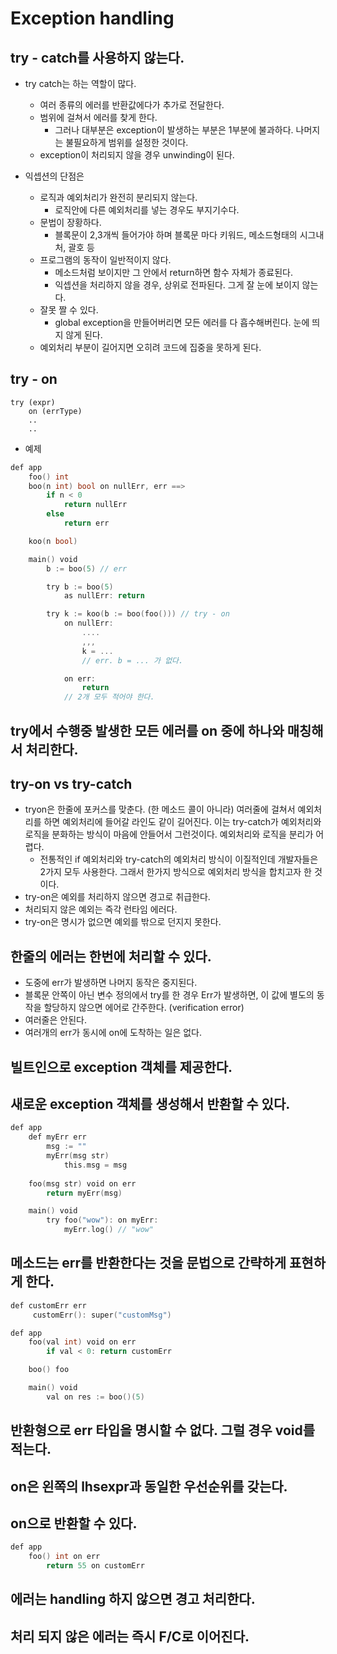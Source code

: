 # Exception handling

## try - catch를 사용하지 않는다.

* try catch는 하는 역할이 많다.
    * 여러 종류의 에러를 반환값에다가 추가로 전달한다.
    * 범위에 걸쳐서 에러를 찾게 한다.
        * 그러나 대부분은 exception이 발생하는 부분은 1부분에 불과하다. 나머지는 불필요하게 범위를 설정한 것이다.
    * exception이 처리되지 않을 경우 unwinding이 된다.

* 익셉션의 단점은
    * 로직과 예외처리가 완전히 분리되지 않는다.
        * 로직안에 다른 예외처리를 넣는 경우도 부지기수다.
    * 문법이 장황하다.
        * 블록문이 2,3개씩 들어가야 하며 블록문 마다 키워드, 메소드형태의 시그내처, 괄호 등
    * 프로그램의 동작이 일반적이지 않다.
        * 메소드처럼 보이지만 그 안에서 return하면 함수 자체가 종료된다.
        * 익셉션을 처리하지 않을 경우, 상위로 전파된다. 그게 잘 눈에 보이지 않는다.
    * 잘못 짤 수 있다.
        * global exception을 만들어버리면 모든 에러를 다 흡수해버린다. 눈에 띄지 않게 된다.
    * 예외처리 부분이 길어지면 오히려 코드에 집중을 못하게 된다.

## try - on

    try (expr)
        on (errType)
        ..
        ..

* 예제
```go
def app
    foo() int
    boo(n int) bool on nullErr, err ==> 
        if n < 0
            return nullErr
        else
            return err

    koo(n bool)

    main() void
        b := boo(5) // err

        try b := boo(5)
            as nullErr: return

        try k := koo(b := boo(foo())) // try - on
            on nullErr:
                ....
                ,,,
                k = ...
                // err. b = ... 가 없다.

            on err:
                return
            // 2개 모두 적어야 한다.
```

## try에서 수행중 발생한 모든 에러를 on 중에 하나와 매칭해서 처리한다.

## try-on vs try-catch

* tryon은 한줄에 포커스를 맞춘다. (한 메소드 콜이 아니라) 여러줄에 걸쳐서 예외처리를 하면 예외처리에 들어갈 라인도 같이 길어진다. 이는 try-catch가 예외처리와 로직을 분화하는 방식이 마음에 안들어서 그런것이다. 예외처리와 로직을 분리가 어렵다.
    * 전통적인 if 예외처리와 try-catch의 예외처리 방식이 이질적인데 개발자들은 2가지 모두 사용한다. 그래서 한가지 방식으로 예외처리 방식을 합치고자 한 것이다.
* try-on은 예외를 처리하지 않으면 경고로 취급한다. 
* 처리되지 않은 예외는 즉각 런타임 에러다.
* try-on은 명시가 없으면 예외를 밖으로 던지지 못한다.

## 한줄의 에러는 한번에 처리할 수 있다.

* 도중에 err가 발생하면 나머지 동작은 중지된다.
* 블록문 안쪽이 아닌 변수 정의에서 try를 한 경우 Err가 발생하면, 이 값에 별도의 동작을 할당하지 않으면 에어로 간주한다. (verification error)
* 여러줄은 안된다.
* 여러개의 err가 동시에 on에 도착하는 일은 없다.

## 빌트인으로 exception 객체를 제공한다.

## 새로운 exception 객체를 생성해서 반환할 수 있다.

```go
def app
    def myErr err
        msg := ""
        myErr(msg str)
            this.msg = msg    
            
    foo(msg str) void on err
        return myErr(msg)

    main() void
        try foo("wow"): on myErr:
            myErr.log() // "wow"
```

## 메소드는 err를 반환한다는 것을 문법으로 간략하게 표현하게 한다.

```go
def customErr err
     customErr(): super("customMsg")

def app
    foo(val int) void on err 
        if val < 0: return customErr

    boo() foo

    main() void
        val on res := boo()(5)
```

## 반환형으로 err 타입을 명시할 수 없다. 그럴 경우 void를 적는다.

## on은 왼쪽의 lhsexpr과 동일한 우선순위를 갖는다.

## on으로 반환할 수 있다.

```go
def app
    foo() int on err
        return 55 on customErr
```

## 에러는 handling 하지 않으면 경고 처리한다.

## 처리 되지 않은 에러는 즉시 F/C로 이어진다.
